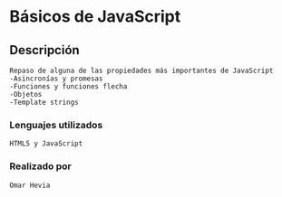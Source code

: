 # Básicos de JavaScript

## Descripción
```
Repaso de alguna de las propiedades más importantes de JavaScript
-Asincronías y promesas
-Funciones y funciones flecha
-Objetos
-Template strings
```
### Lenguajes utilizados
```
HTML5 y JavaScript
```

### Realizado por
```
Omar Hevia 
```
